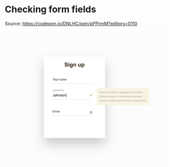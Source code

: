 # Checking form fields

Source: https://codepen.io/DNLHC/pen/pPPrmM?editors=0110

![alt text](https://github.com/yurifyodorov/form-validation/blob/main/validation-form.png "Form with validation")
